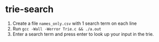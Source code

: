 # trie-search

1. Create a file `names_only.csv` with 1 search term on each line
2. Run `gcc -Wall -Werror Trie.c && ./a.out`
3. Enter a search term and press enter to look up your input in the trie.
